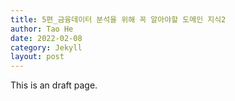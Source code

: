 ```yaml
---
title: 5편_금융데이터 분석을 위해 꼭 알아야할 도메인 지식2
author: Tao He
date: 2022-02-08
category: Jekyll
layout: post
---
```

This is an draft page.
